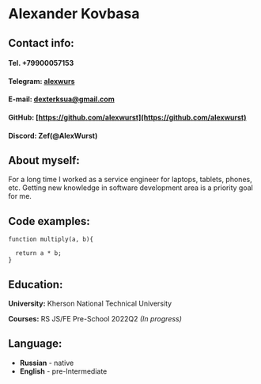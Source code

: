 # **Alexander Kovbasa**
## **Contact info:**
#### **Tel.**  +79900057153
#### **Telegram:** [alexwurs](https://t.me/alexwurs)
#### **E-mail:** [dexterksua@gmail.com](dexterksua@gmail.com)
#### **GitHub:** [https://github.com/alexwurst](https://github.com/alexwurst) 
#### **Discord:** Zef(@AlexWurst)
## **About myself:**
For a long time I worked as a service engineer for laptops, tablets, phones, etc.  Getting new knowledge in software development area is a priority goal for me.
## **Code examples:**
```
function multiply(a, b){

  return a * b;
}
```
## **Education:**
  **University:** Kherson National Technical University
  
  **Courses:** RS JS/FE Pre-School 2022Q2 *(In progress)*
## **Language:**
* **Russian** - native
* **English** - pre-Intermediate 